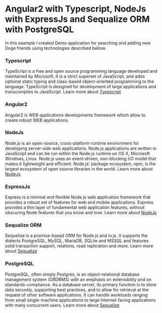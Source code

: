 # Angular2 with Typescript, NodeJs with ExpressJs and Sequalize ORM with PostgreSQL
In this example I created Demo application for searching and adding new Doge friends using technologies described bellow.

### Typescript
TypeScript is a free and open source programming language developed and maintained by Microsoft. It is a strict superset of JavaScript, and adds optional static typing and class-based object-oriented programming to the language. TypeScript is designed for development of large applications and transcompiles to JavaScript.
Learn more about [Typescript](https://github.com/Microsoft/TypeScript/wiki)

### Angular2
Angular2 is WEB applications developments framework which allow to create robust WEB applications.

### NodeJs
Node.js is an open-source, cross-platform runtime environment for developing server-side web applications. Node.js applications are written in JavaScript and can be run within the Node.js runtime on OS X, Microsoft Windows, Linux. Node.js uses an event-driven, non-blocking I/O model that makes it lightweight and efficient. Node.js' package ecosystem, npm, is the largest ecosystem of open source libraries in the world.
Learn more about [NodeJs](https://nodejs.org/)

### ExpressJs
Express is a minimal and flexible Node.js web application framework that provides a robust set of features for web and mobile applications. Express provides a thin layer of fundamental web application features, without obscuring Node features that you know and love.
Learn more about [NodeJs](http://expressjs.com/)

### Sequalize ORM
Sequelize is a promise-based ORM for Node.js and io.js. It supports the dialects PostgreSQL, MySQL, MariaDB, SQLite and MSSQL and features solid transaction support, relations, read replication and more.
Learn more about [Sequalize](http://docs.sequelizejs.com/)

### PostgreSQL
PostgreSQL, often simply Postgres, is an object-relational database management system (ORDBMS) with an emphasis on extensibility and on standards-compliance. As a database server, its primary function is to store data securely, supporting best practices, and to allow for retrieval at the request of other software applications. It can handle workloads ranging from small single-machine applications to large Internet-facing applications with many concurrent users.
Learn more about [Sequalize](http://www.postgresql.org/)


